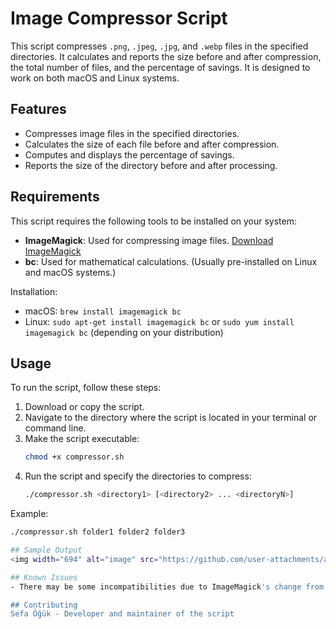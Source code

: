 # Image Compressor Script

This script compresses `.png`, `.jpeg`, `.jpg`, and `.webp` files in the specified directories. It calculates and reports the size before and after compression, the total number of files, and the percentage of savings. It is designed to work on both macOS and Linux systems.

## Features

- Compresses image files in the specified directories.
- Calculates the size of each file before and after compression.
- Computes and displays the percentage of savings.
- Reports the size of the directory before and after processing.

## Requirements

This script requires the following tools to be installed on your system:

- **ImageMagick**: Used for compressing image files. [Download ImageMagick](https://imagemagick.org/script/download.php)
- **bc**: Used for mathematical calculations. (Usually pre-installed on Linux and macOS systems.)

Installation:
- macOS: `brew install imagemagick bc`
- Linux: `sudo apt-get install imagemagick bc` or `sudo yum install imagemagick bc` (depending on your distribution)

## Usage

To run the script, follow these steps:

1. Download or copy the script.
2. Navigate to the directory where the script is located in your terminal or command line.
3. Make the script executable:
    ```bash
    chmod +x compressor.sh
    ```
4. Run the script and specify the directories to compress:
    ```bash
    ./compressor.sh <directory1> [<directory2> ... <directoryN>]
    ```

Example:
```bash
./compressor.sh folder1 folder2 folder3

## Sample Output
<img width="694" alt="image" src="https://github.com/user-attachments/assets/4d05813b-c093-4d1b-9da4-d6167c191a54">

## Known Issues
- There may be some incompatibilities due to ImageMagick's change from convert to magick. Ensure that the magick command is correctly configured on your system.

## Contributing
Sefa Öğük - Developer and maintainer of the script

